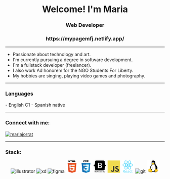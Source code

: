 <h1 align="center">Welcome! I'm Maria</h1>
<h3 align="center">Web Developer</h3>
<h3 align="center">https://mypagemfj.netlify.app/</h3>

---

- Passionate about technology and art.
- I'm currently pursuing a degree in software development.
- I´m a fullstack developer (freelancer).
- I also work Ad honorem for the NGO Students For Liberty.
- My hobbies are singing, playing video games and photography.

---

<h3 align="left">Languages</h3>
- English C1
- Spanish native

---

<h3 align="left">Connect with me:</h3>
<p align="left">
<a href="https://linkedin.com/in/mariajorrat" target="blank"><img align="center" src="https://raw.githubusercontent.com/rahuldkjain/github-profile-readme-generator/master/src/images/icons/Social/linked-in-alt.svg" alt="mariajorrat" height="30" width="40" /></a>
</p>

---

<h3 align="left">Stack:</h3>
<p align="center">
<img src="https://www.vectorlogo.zone/logos/adobe_illustrator/adobe_illustrator-icon.svg" alt="illustrator" width="40" height="40"/>
<img src="https://cdn.worldvectorlogo.com/logos/adobe-xd.svg" alt="xd" width="40" height="40"/>
<img src="https://www.vectorlogo.zone/logos/figma/figma-icon.svg" alt="figma" width="40" height="40"/>
<img src="https://raw.githubusercontent.com/devicons/devicon/master/icons/html5/html5-original-wordmark.svg" alt="html5" width="40" height="40"/>
<img src="https://raw.githubusercontent.com/devicons/devicon/master/icons/css3/css3-original-wordmark.svg" alt="css3" width="40" height="40"/>
<img src="https://raw.githubusercontent.com/devicons/devicon/master/icons/bootstrap/bootstrap-plain-wordmark.svg" alt="bootstrap" width="40" height="40"/>
<img src="https://raw.githubusercontent.com/devicons/devicon/master/icons/javascript/javascript-original.svg" alt="javascript" width="40" height="40"/>
<img src="https://raw.githubusercontent.com/devicons/devicon/master/icons/react/react-original-wordmark.svg" alt="react" width="40" height="40"/>
<img src="https://www.vectorlogo.zone/logos/git-scm/git-scm-icon.svg" alt="git" width="40" height="40"/>
<img src="https://raw.githubusercontent.com/devicons/devicon/master/icons/linux/linux-original.svg" alt="linux" width="40" height="40"/>
</p>